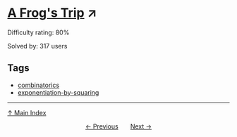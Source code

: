 # [A Frog's Trip](https://projecteuler.net/problem=416) ↗️

Difficulty rating: 80%

Solved by: 317 users
## Tags

- [combinatorics](../tags/combinatorics.md)
- [exponentiation-by-squaring](../tags/exponentiation-by-squaring.md)



---

[↑ Main Index](../README.md)


<div align=center><a href='415.md'>← Previous</a> &nbsp;&nbsp; &nbsp;&nbsp;  <a href='417.md'>Next →</a></div>
